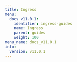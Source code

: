 ```yaml
---
title: Ingress
menu:
  docs_v11.0.1:
    identifier: ingress-guides
    name: Ingress
    parent: guides
    weight: 100
menu_name: docs_v11.0.1
info:
  version: v11.0.1
---
```


